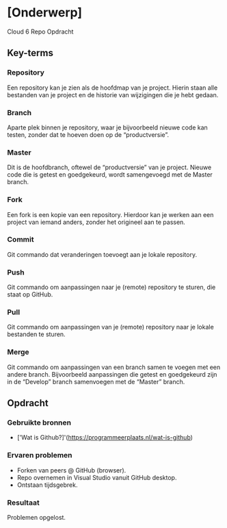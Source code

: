 # [Onderwerp]
Cloud 6 Repo Opdracht

## Key-terms

### Repository 
Een repository kan je zien als de hoofdmap van je project. Hierin staan alle bestanden van je project en de historie van wijzigingen die je hebt gedaan.

### Branch	
Aparte plek binnen je repository, waar je bijvoorbeeld nieuwe code kan testen, zonder dat te hoeven doen op de “productversie”.

### Master	
Dit is de hoofdbranch, oftewel de “productversie” van je project. Nieuwe code die is getest en goedgekeurd, wordt samengevoegd met de Master branch.

### Fork	
Een fork is een kopie van een repository. Hierdoor kan je werken aan een project van iemand anders, zonder het origineel aan te passen.

### Commit	
Git commando dat veranderingen toevoegt aan je lokale repository.

### Push	
Git commando om aanpassingen naar je (remote) repository te sturen, die staat op GitHub.

### Pull	
Git commando om aanpassingen van je (remote) repository naar je lokale bestanden te sturen.

### Merge	
Git commando om aanpassingen van een branch samen te voegen met een andere branch. Bijvoorbeeld aanpassingen die getest en goedgekeurd zijn   in de “Develop” branch samenvoegen met de “Master” branch.


## Opdracht
### Gebruikte bronnen

- ['Wat is Github?]'(https://programmeerplaats.nl/wat-is-github)

### Ervaren problemen
- Forken van peers @ GitHub (browser).
- Repo overnemen in Visual Studio vanuit GitHub desktop.
- Ontstaan tijdsgebrek.

### Resultaat
Problemen opgelost.

